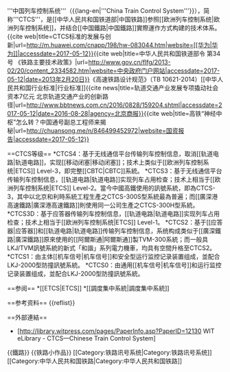 '''中国列车控制系统'''（{{lang-en|'''China Train Control System'''}}），简称'''CTCS'''，是[[中华人民共和国铁道部|中国铁路]]参照[[欧洲列车控制系统|欧洲列车控制系统]]，并结合[[中国鐵路|中国鐵路]]實際運作方式构建的技术体系。<ref>{{cite web|title=CTCS标准的发展与创新|url=http://m.huawei.com/cnapp/198/hw-083044.htm|website=[[华为|华为]]|accessdate=2017-05-12}}</ref><ref>{{cite web|title=中华人民共和国铁道部令 第34号 《铁路主要技术政策》|url=http://www.gov.cn/flfg/2013-02/20/content_2334582.htm|website=中央政府门户网站|accessdate=2017-05-12|date=2013年2月20日}}</ref><ref>《高速铁路设计规范》（TB 10621-2014）[[中华人民共和国行业标准|行业标准]]</ref><ref>{{cite news|title=轨道交通产业发展专项撬动社会资本7亿元 北京轨道交通产业的创新路径|url=http://www.bbtnews.com.cn/2016/0828/159204.shtml|accessdate=2017-05-12|date=2016-08-28|agency=北京商报}}</ref><ref>{{cite web|title=高铁“神经中枢”怎么转？中国通号副总工程师来揭秘|url=http://chuansong.me/n/846499452972|website=国资报告|accessdate=2017-05-12}}</ref>

==CTCS等级==
*CTCS4：基于无线通信平台传输列车控制信息，取消[[轨道电路|轨道电路]]，实现[[移动闭塞|移动闭塞]]；技术上类似于[[欧洲列车控制系统|ETCS]] Level-3，即完整[[CBTC|CBTC]]系統。
*CTCS3：基于无线通信平台传输列车控制信息，[[轨道电路|轨道电路]]实现列车占用检查；技术上相当于[[欧洲列车控制系统|ETCS]] Level-2。當今中國高鐵使用的訊號系統，即為CTCS-3，其中以北京和利時系統工程生產之CTCS-300S型系統最為普遍；而[[廣深港高速鐵路|廣深港高速鐵路]]則使用同一公司生產之CTCS-300H型系統。
*CTCS3D：基于应答器传输列车控制信息，[[轨道电路|轨道电路]]实现列车占用检查；技术上相当于[[欧洲列车控制系统|ETCS]] Level-1。
*CTCS2：基于[[应答器|应答器]]和[[轨道电路|轨道电路]]传输列车控制信息，系统构成类似于[[廣深鐵路|廣深鐵路]]原來使用的[[阿爾斯通|阿爾斯通]]製TVM-300系統；而一般具LKJ/TVM訊號系統的新式「和諧」系列電力機車，均具有空間升格至CTCS2。
*CTCS1：由主体[[机车信号|机车信号]]和安全型运行监控记录装置组成，並配合LKJ-2000型防撞訊號系統。
*CTCS0：由通用[[机车信号|机车信号]]和运行监控记录装置组成，並配合LKJ-2000型防撞訊號系統。

==参阅==
*[[ETCS|ETCS]]
*[[調度集中系統|調度集中系統]]

==参考资料==
{{reflist}}

==外部連結==
* [http://library.witpress.com/pages/PaperInfo.asp?PaperID=12130 WIT eLibrary - CTCS—Chinese Train Control System]

{{鐵路}}
{{铁路小作品}}
[[Category:铁路讯号系统|Category:铁路讯号系统]]
[[Category:中华人民共和国铁路|Category:中华人民共和国铁路]]